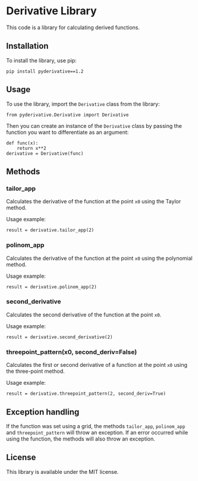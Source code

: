# Derivative Library

This code is a library for calculating derived functions.

## Installation

To install the library, use pip:

    pip install pyderivative==1.2

## Usage

To use the library, import the `Derivative` class from the library:

    from pyderivative.Derivative import Derivative

Then you can create an instance of the `Derivative` class by passing the function you want to differentiate as an argument:

    def func(x):
        return x**2
    derivative = Derivative(func)

## Methods

### tailor_app

Calculates the derivative of the function at the point `x0` using the Taylor method.

Usage example:

    result = derivative.tailor_app(2)

### polinom_app

Calculates the derivative of the function at the point `x0` using the polynomial method.

Usage example:

    result = derivative.polinom_app(2)

### second_derivative

Calculates the second derivative of the function at the point `x0`.

Usage example:

    result = derivative.second_derivative(2)

### threepoint_pattern(x0, second_deriv=False)

Calculates the first or second derivative of a function at the point `x0` using the three-point method.

Usage example:

    result = derivative.threepoint_pattern(2, second_deriv=True)

## Exception handling

If the function was set using a grid, the methods `tailor_app`, `polinom_app` and `threepoint_pattern` will throw an exception. If an error occurred while using the function, the methods will also throw an exception.

## License

This library is available under the MIT license.